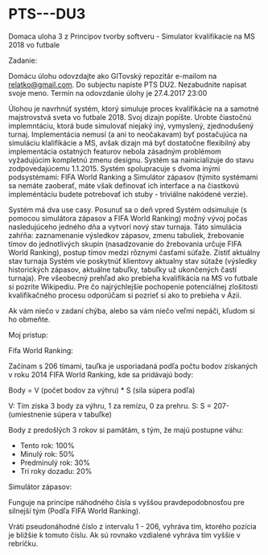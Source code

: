 # PTS---DU3
Domaca uloha 3 z Principov tvorby softveru - Simulator kvalifikacie na MS 2018 vo futbale

Zadanie:

Domácu úlohu odovzdajte ako GITovský repozitár e-mailom na relatko@gmail.com. Do subjectu napiste PTS DU2. Nezabudnite napisat svoje meno. Termín na odovzdanie úlohy je 27.4.2017 23:00

Úlohou je navrhnúť systém, ktorý simuluje proces kvalifikácie na a samotné majstrovstvá sveta vo futbale 2018. Svoj dizajn popíšte. Urobte čiastočnú implemntáciu, ktorá bude simulovať niejaký iný, vymyslený, zjednodušený turnaj. Implementácia nemusí (a ani to neočakavam) byť postačujúca na simuláciu klalifikácie a MS, avšak dizajn má byť dostatočne flexibilný aby implementácia ostatných featurov nebola zásadným problémom vyžadujúcim kompletnú zmenu designu. 
Systém sa nainicializuje do stavu zodpovedajúcemu 1.1.2015. Systém spolupracuje s dvoma inými podsystémami: FIFA World Ranking a Simulátor zápasov (týmito systémami sa nemáte zaoberať, máte však definovať ich interface a na čiastkovú impleméntáciu budete potrebovať ich stuby - triviálne nakódené verzie). 

Systém má dva use casy.
Posunuť sa o deň vpred
Systém odsimuluje (s pomocou simulátora zápasov a FIFA World Ranking) možný vývoj počas nasledujúceho jedného dňa a vytvorí nový stav turnaja. Táto simulácia zahŕňa: zaznamenanie výsledkov zápasov, zmenu tabuliek, žrebovanie tímov do jednotlivých skupín (nasadzovanie do žrebovania určuje FIFA World Ranking), postup tímov medzi rôznymi časťami súťaže.
Zistiť aktuálny stav turnaja
Systém vie poskytnúť klientovy aktualny stav sútaže (výsledky historických zápasov, aktuálne tabuľky, tabuľky už ukončených častí turnaja).
Pre všeobecný prehľad ako prebieha kvalifikácia na MS vo futbale si pozrite Wikipediu. Pre čo najrýchlejšie pochopenie potenciálnej zlošitosti kvalifikačného procesu odporúčam si pozrieť si ako to prebieha v Ázii. 

Ak vám niečo v zadaní chýba, alebo sa vám niečo veľmi nepáči, kľudom si ho obmeňte.

Moj pristup:

Fifa World Ranking:

Začínam s 206 tímami, tauľka je usporiadaná podľa počtu bodov získaných v roku 2014 FIFA World Ranking, kde sa pridávajú body:

Body = V (počet bodov za výhru) * S (sila súpera podľa)

V: Tím získa 3 body za výhru, 1 za remízu, 0 za prehru.
S: S = 207-(umiestnenie súpera v tabuľke)

Body z predošlých 3 rokov si pamätám, s tým, že majú postupne váhu:
* Tento rok: 100%
* Minulý rok: 50%
* Predminulý rok: 30%
* Tri roky dozadu: 20%


Simulátor zápasov:

Funguje na princípe náhodného čísla s vyššou pravdepodobnosťou pre silnejší tým (Podľa FIFA World Ranking).

Vráti pseudonáhodné číslo z intervalu 1 - 206, vyhráva tím, ktorého pozícia je bližšie k tomuto číslu. Ak sú rovnako vzdialené vyhráva tím vyššie v rebríčku.
